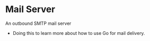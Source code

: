 # Mail Server
An outbound SMTP mail server

- Doing this to learn more about how to use Go for mail delivery.
